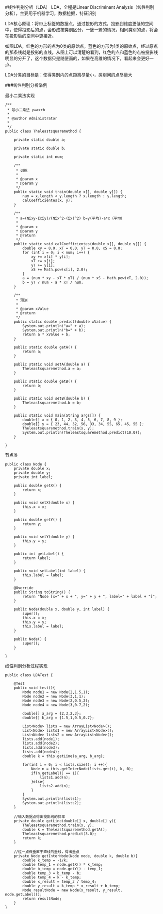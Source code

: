 #线性判别分析（LDA）
LDA，全程是Linear Discriminant Analysis（线性判别分析），主要用于机器学习，数据挖掘，特征识别

LDA核心原理：将带上标签的数据点，通过投影的方式，投影到维度更低的空间中，使得投影后的点，会形成按类别区分，一簇一簇的情况，相同类别的点，将会在投影后的空间中更接近。

如图LDA，红色的方形的点为0类的原始点，蓝色的方形为1类的原始点，经过原点的那条线就是投影的直线，从图上可以清楚的看到，红色的点和蓝色的点被投影线明显的分开了，这个数据只是随便画的，如果在高维的情况下，看起来会更好一点。

LDA分类的目标是：使得类别内的点距离尽量小，类别间的点尽量大

###线性判别分析举例
	
最小二乘法实现
	
	/**
	 * 最小二乘法 y=ax+b
	 * 
	 * @author Administrator
	 * 
	 */
	public class Theleastsquaremethod {
	
		private static double a;
	
		private static double b;
	
		private static int num;
	
		/**
		 * 训练
		 * 
		 * @param x
		 * @param y
		 */
		public static void train(double x[], double y[]) {
			num = x.length < y.length ? x.length : y.length;
			calCoefficientes(x, y);
		}
	
		/**
		 * a=(NΣxy-ΣxΣy)/(NΣx^2-(Σx)^2) b=y(平均)-a*x（平均）
		 * 
		 * @param x
		 * @param y
		 * @return
		 */
		public static void calCoefficientes(double x[], double y[]) {
			double xy = 0.0, xT = 0.0, yT = 0.0, xS = 0.0;
			for (int i = 0; i < num; i++) {
				xy += x[i] * y[i];
				xT += x[i];
				yT += y[i];
				xS += Math.pow(x[i], 2.0);
			}
			a = (num * xy - xT * yT) / (num * xS - Math.pow(xT, 2.0));
			b = yT / num - a * xT / num;
		}
	
		/**
		 * 预测
		 * 
		 * @param xValue
		 * @return
		 */
		public static double predict(double xValue) {
			System.out.println("a=" + a);
			System.out.println("b=" + b);
			return a * xValue + b;
		}
		
		public static double getA() {
			return a;
		}
	
		public static void setA(double a) {
			Theleastsquaremethod.a = a;
		}
	
		public static double getB() {
			return b;
		}
	
		public static void setB(double b) {
			Theleastsquaremethod.b = b;
		}
	
		public static void main(String args[]) {
			double[] x = { 0, 1, 2, 3, 4, 5, 6, 7, 8, 9 };
			double[] y = { 23, 44, 32, 56, 33, 34, 55, 65, 45, 55 };
			Theleastsquaremethod.train(x, y);
			System.out.println(Theleastsquaremethod.predict(10.0));
		}
	
	}

节点类
	
	public class Node {
		private double x;
		private double y;
		private int label;
	
		public double getX() {
			return x;
		}
	
		public void setX(double x) {
			this.x = x;
		}
	
		public double getY() {
			return y;
		}
	
		public void setY(double y) {
			this.y = y;
		}
	
		public int getLabel() {
			return label;
		}
	
		public void setLabel(int label) {
			this.label = label;
		}
	
		@Override
		public String toString() {
			return "Node [x=" + x + ", y=" + y + ", label=" + label + "]";
		}
	
		public Node(double x, double y, int label) {
			super();
			this.x = x;
			this.y = y;
			this.label = label;
		}
	
		public Node() {
			super();
		}
	
	}

线性判别分析过程实现
	
	public class LDATest {
	
		@Test
		public void test(){
			Node node1 = new Node(2,1.5,1);
			Node node2 = new Node(3,1,1);
			Node node3 = new Node(2,0.5,2);
			Node node4 = new Node(3,0.7,2);
			
			double[] a_arg = {2,3,2,3};
			double[] b_arg = {1.5,1,0.5,0.7};
			
			List<Node> lists = new ArrayList<Node>();
			List<Node> lists1 = new ArrayList<Node>();
			List<Node> lists2 = new ArrayList<Node>();
			lists.add(node1);
			lists.add(node2);
			lists.add(node3);
			lists.add(node4);
			double k = this.getLine(a_arg, b_arg);
				
			for(int i = 0; i < lists.size(); i ++){
				Node n = this.getInterNode(lists.get(i), k, 0);
				if(n.getLabel() == 1){
					lists1.add(n);
				}else{
					lists2.add(n);
				}
			}
			System.out.println(lists1);
			System.out.println(lists2);
		}
		
		//输入数据点得出投影线的斜率
		private double getLine(double[] x, double[] y){
			Theleastsquaremethod.train(x, y);
			double k = Theleastsquaremethod.getA();
			Theleastsquaremethod.predict(3.0);
			return k;
		}
		
		//过一点做垂直于直线的垂线，得出垂点
		private Node getInterNode(Node node, double k, double b){
			double k_temp = -1/k;
			double temp_1 = node.getX() * k_temp;
			double b_temp = node.getY() - temp_1;
			double temp_3 = b_temp - b;
			double temp_4 = k - k_temp;
			double x_result = temp_3 / temp_4;
			double y_result = k_temp * x_result + b_temp;
			Node resultNode = new Node(x_result, y_result, node.getLabel());
			return resultNode;
		}
	}
